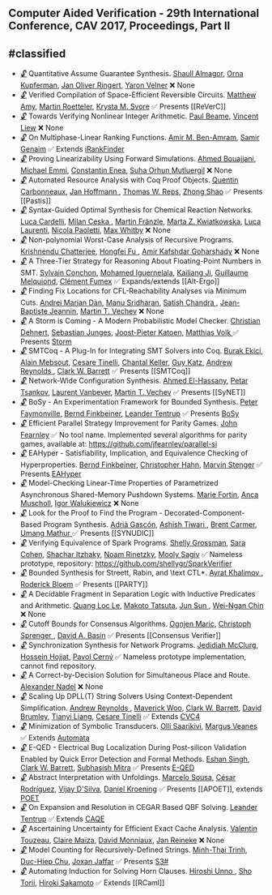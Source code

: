## Computer Aided Verification - 29th International Conference, CAV 2017, Proceedings, Part II
#classified
---
-	[🔓](https://doi.org/10.1007/978-3-319-63390-9_19) Quantitative Assume Guarantee Synthesis.
	[Shaull Almagor](https://dblp.org/pid/88/8556.html), [Orna Kupferman](https://dblp.org/pid/k/OrnaKupferman.html), [Jan Oliver Ringert](https://dblp.org/pid/04/7076.html), [Yaron Velner](https://dblp.org/pid/54/9298.html)
	❌ None
-	[🔓](https://doi.org/10.1007/978-3-319-63390-9_1) Verified Compilation of Space-Efficient Reversible Circuits.
	[Matthew Amy](https://dblp.org/pid/116/3046.html), [Martin Roetteler](https://dblp.org/pid/r/MartinRottler.html), [Krysta M. Svore](https://dblp.org/pid/s/KMSvore.html)
	✅ Presents [[ReVerC]]
-	[🔓](https://doi.org/10.1007/978-3-319-63390-9_13) Towards Verifying Nonlinear Integer Arithmetic.
	[Paul Beame](https://dblp.org/pid/b/PaulBeame.html), [Vincent Liew](https://dblp.org/pid/163/2034.html)
	❌ None
-	[🔓](https://doi.org/10.1007/978-3-319-63390-9_32) On Multiphase-Linear Ranking Functions.
	[Amir M. Ben-Amram](https://dblp.org/pid/b/AMBenAmram.html), [Samir Genaim](https://dblp.org/pid/24/2865.html)
	✅ Extends [iRankFinder](../Tools/iRankFinder.md)
-	[🔓](https://doi.org/10.1007/978-3-319-63390-9_28) Proving Linearizability Using Forward Simulations.
	[Ahmed Bouajjani](https://dblp.org/pid/b/AhmedBouajjani.html), [Michael Emmi](https://dblp.org/pid/76/5819.html), [Constantin Enea](https://dblp.org/pid/72/2839.html), [Suha Orhun Mutluergil](https://dblp.org/pid/170/4198.html)
	❌ None
-	[🔓](https://doi.org/10.1007/978-3-319-63390-9_4) Automated Resource Analysis with Coq Proof Objects.
	[Quentin Carbonneaux](https://dblp.org/pid/134/9158.html), [Jan Hoffmann ](https://dblp.org/pid/75/425.html), [Thomas W. Reps](https://dblp.org/pid/r/TWReps.html), [Zhong Shao](https://dblp.org/pid/s/ZhongShao.html)
	✅ Presents [[Pastis]]
-	[🔓](https://doi.org/10.1007/978-3-319-63390-9_20) Syntax-Guided Optimal Synthesis for Chemical Reaction Networks.
	[Luca Cardelli](https://dblp.org/pid/c/LucaCardelli.html), [Milan Ceska ](https://dblp.org/pid/213/3728.html), [Martin Fränzle](https://dblp.org/pid/34/3263.html), [Marta Z. Kwiatkowska](https://dblp.org/pid/k/MartaZKwiatkowska.html), [Luca Laurenti](https://dblp.org/pid/164/5860.html), [Nicola Paoletti](https://dblp.org/pid/15/10263.html), [Max Whitby](https://dblp.org/pid/65/5459.html)
	❌ None
-	[🔓](https://doi.org/10.1007/978-3-319-63390-9_3) Non-polynomial Worst-Case Analysis of Recursive Programs.
	[Krishnendu Chatterjee](https://dblp.org/pid/92/5602.html), [Hongfei Fu ](https://dblp.org/pid/19/7123.html), [Amir Kafshdar Goharshady](https://dblp.org/pid/169/9728.html)
	❌ None
-	[🔓](https://doi.org/10.1007/978-3-319-63390-9_22) A Three-Tier Strategy for Reasoning About Floating-Point Numbers in SMT.
	[Sylvain Conchon](https://dblp.org/pid/30/1882.html), [Mohamed Iguernelala](https://dblp.org/pid/25/9299.html), [Kailiang Ji](https://dblp.org/pid/166/0923.html), [Guillaume Melquiond](https://dblp.org/pid/20/5309.html), [Clément Fumex](https://dblp.org/pid/97/8341.html)
	✅ Expands/extends [[Alt-Ergo]]
-	[🔓](https://doi.org/10.1007/978-3-319-63390-9_27) Finding Fix Locations for CFL-Reachability Analyses via Minimum Cuts.
	[Andrei Marian Dan](https://dblp.org/pid/131/0034.html), [Manu Sridharan](https://dblp.org/pid/83/2559.html), [Satish Chandra ](https://dblp.org/pid/c/SatishChandra.html), [Jean-Baptiste Jeannin](https://dblp.org/pid/11/10454.html), [Martin T. Vechev](https://dblp.org/pid/93/2189.html)
	❌ None
-	[🔓](https://doi.org/10.1007/978-3-319-63390-9_31) A Storm is Coming - A Modern Probabilistic Model Checker.
	[Christian Dehnert](https://dblp.org/pid/124/8982.html), [Sebastian Junges](https://dblp.org/pid/115/4386.html), [Joost-Pieter Katoen](https://dblp.org/pid/k/JoostPieterKatoen.html), [Matthias Volk ](https://dblp.org/pid/116/2813-1.html)
	✅ Presents [Storm](Storm.md)
-	[🔓](https://doi.org/10.1007/978-3-319-63390-9_7) SMTCoq - A Plug-In for Integrating SMT Solvers into Coq.
	[Burak Ekici](https://dblp.org/pid/136/5796.html), [Alain Mebsout](https://dblp.org/pid/116/4639.html), [Cesare Tinelli](https://dblp.org/pid/37/4921.html), [Chantal Keller](https://dblp.org/pid/32/8321.html), [Guy Katz](https://dblp.org/pid/23/10321.html), [Andrew Reynolds ](https://dblp.org/pid/41/9861.html), [Clark W. Barrett](https://dblp.org/pid/b/ClarkWBarrett.html)
	✅ Presents [[SMTCoq]]
-	[🔓](https://doi.org/10.1007/978-3-319-63390-9_14) Network-Wide Configuration Synthesis.
	[Ahmed El-Hassany](https://dblp.org/pid/15/11528.html), [Petar Tsankov](https://dblp.org/pid/40/9612.html), [Laurent Vanbever](https://dblp.org/pid/51/7546.html), [Martin T. Vechev](https://dblp.org/pid/93/2189.html)
	✅ Presents [[SyNET]]
-	[🔓](https://doi.org/10.1007/978-3-319-63390-9_17) BoSy - An Experimentation Framework for Bounded Synthesis.
	[Peter Faymonville](https://dblp.org/pid/05/7445.html), [Bernd Finkbeiner](https://dblp.org/pid/73/4443.html), [Leander Tentrup](https://dblp.org/pid/143/2715.html)
	✅ Presents [BoSy](BoSy.md)
-	[🔓](https://doi.org/10.1007/978-3-319-63390-9_8) Efficient Parallel Strategy Improvement for Parity Games.
	[John Fearnley](https://dblp.org/pid/18/7412.html)
	✅ No tool name. Implemented several algorithms for parity games, available at: https://github.com/jfearnley/parallel-si
-	[🔓](https://doi.org/10.1007/978-3-319-63390-9_29) EAHyper - Satisfiability, Implication, and Equivalence Checking of Hyperproperties.
	[Bernd Finkbeiner](https://dblp.org/pid/73/4443.html), [Christopher Hahn](https://dblp.org/pid/91/9661.html), [Marvin Stenger](https://dblp.org/pid/189/1078.html)
	✅ Presents [EAHyper](EAHyper.md)
-	[🔓](https://doi.org/10.1007/978-3-319-63390-9_9) Model-Checking Linear-Time Properties of Parametrized Asynchronous Shared-Memory Pushdown Systems.
	[Marie Fortin](https://dblp.org/pid/177/6212.html), [Anca Muscholl](https://dblp.org/pid/m/AMuscholl.html), [Igor Walukiewicz](https://dblp.org/pid/27/7046.html)
	❌ None
-	[🔓](https://doi.org/10.1007/978-3-319-63390-9_5) Look for the Proof to Find the Program - Decorated-Component-Based Program Synthesis.
	[Adrià Gascón](https://dblp.org/pid/90/3256.html), [Ashish Tiwari ](https://dblp.org/pid/t/AshishTiwari.html), [Brent Carmer](https://dblp.org/pid/173/1667.html), [Umang Mathur ](https://dblp.org/pid/137/7835.html)
	✅ Presents [[SYNUDIC]]
-	[🔓](https://doi.org/10.1007/978-3-319-63390-9_15) Verifying Equivalence of Spark Programs.
	[Shelly Grossman](https://dblp.org/pid/202/8941.html), [Sara Cohen](https://dblp.org/pid/c/SaraCohen.html), [Shachar Itzhaky](https://dblp.org/pid/62/8636.html), [Noam Rinetzky](https://dblp.org/pid/15/5033.html), [Mooly Sagiv](https://dblp.org/pid/s/SSagiv.html)
	✅ Nameless prototype, repository: https://github.com/shellygr/SparkVerifier
-	[🔓](https://doi.org/10.1007/978-3-319-63390-9_18) Bounded Synthesis for Streett, Rabin, and \text CTL*.
	[Ayrat Khalimov ](https://dblp.org/pid/124/8925.html), [Roderick Bloem](https://dblp.org/pid/80/1300.html)
	✅ Presents [[PARTY]]
-	[🔓](https://doi.org/10.1007/978-3-319-63390-9_26) A Decidable Fragment in Separation Logic with Inductive Predicates and Arithmetic.
	[Quang Loc Le](https://dblp.org/pid/32/8098.html), [Makoto Tatsuta](https://dblp.org/pid/18/5262.html), [Jun Sun ](https://dblp.org/pid/s/JunSun1.html), [Wei-Ngan Chin](https://dblp.org/pid/c/WeiNganChin.html)
	❌ None
-	[🔓](https://doi.org/10.1007/978-3-319-63390-9_12) Cutoff Bounds for Consensus Algorithms.
	[Ognjen Maric](https://dblp.org/pid/31/6410.html), [Christoph Sprenger ](https://dblp.org/pid/s/ChristophSprenger.html), [David A. Basin](https://dblp.org/pid/b/DavidABasin.html)
	✅ Presents [[Consensus Verifier]]
-	[🔓](https://doi.org/10.1007/978-3-319-63390-9_16) Synchronization Synthesis for Network Programs.
	[Jedidiah McClurg](https://dblp.org/pid/124/2960.html), [Hossein Hojjat](https://dblp.org/pid/43/4308.html), [Pavol Cerný](https://dblp.org/pid/34/6556.html)
	✅ Nameless prototype implementation, cannot find repository.
-	[🔓](https://doi.org/10.1007/978-3-319-63390-9_23) A Correct-by-Decision Solution for Simultaneous Place and Route.
	[Alexander Nadel](https://dblp.org/pid/07/2593.html)
	❌ None
-	[🔓](https://doi.org/10.1007/978-3-319-63390-9_24) Scaling Up DPLL(T) String Solvers Using Context-Dependent Simplification.
	[Andrew Reynolds ](https://dblp.org/pid/41/9861.html), [Maverick Woo](https://dblp.org/pid/11/814.html), [Clark W. Barrett](https://dblp.org/pid/b/ClarkWBarrett.html), [David Brumley](https://dblp.org/pid/40/2434.html), [Tianyi Liang](https://dblp.org/pid/137/6983.html), [Cesare Tinelli](https://dblp.org/pid/37/4921.html)
	✅ Extends [CVC4](CVC4.md)
-	[🔓](https://doi.org/10.1007/978-3-319-63390-9_10) Minimization of Symbolic Transducers.
	[Olli Saarikivi](https://dblp.org/pid/117/9611.html), [Margus Veanes](https://dblp.org/pid/42/6841.html)
	✅ Extends [Automata](Automata.md)
-	[🔓](https://doi.org/10.1007/978-3-319-63390-9_6) E-QED - Electrical Bug Localization During Post-silicon Validation Enabled by Quick Error Detection and Formal Methods.
	[Eshan Singh](https://dblp.org/pid/05/9680.html), [Clark W. Barrett](https://dblp.org/pid/b/ClarkWBarrett.html), [Subhasish Mitra](https://dblp.org/pid/30/4561.html)
	✅ Presents [E-QED](../Tools/Not-verifiers/E-QED.md)
-	[🔓](https://doi.org/10.1007/978-3-319-63390-9_11) Abstract Interpretation with Unfoldings.
	[Marcelo Sousa](https://dblp.org/pid/123/7772.html), [César Rodríguez](https://dblp.org/pid/74/9958.html), [Vijay D'Silva](https://dblp.org/pid/17/4551.html), [Daniel Kroening](https://dblp.org/pid/k/DanielKroening.html)
	✅ Presents [[APOET]], extends [POET](POET.md)
-	[🔓](https://doi.org/10.1007/978-3-319-63390-9_25) On Expansion and Resolution in CEGAR Based QBF Solving.
	[Leander Tentrup](https://dblp.org/pid/143/2715.html)
	✅ Extends [CAQE](CAQE.md)
-	[🔓](https://doi.org/10.1007/978-3-319-63390-9_2) Ascertaining Uncertainty for Efficient Exact Cache Analysis.
	[Valentin Touzeau](https://dblp.org/pid/194/2860.html), [Claire Maïza](https://dblp.org/pid/64/2083.html), [David Monniaux](https://dblp.org/pid/m/DavidMonniaux.html), [Jan Reineke](https://dblp.org/pid/67/3331.html)
	❌ None
-	[🔓](https://doi.org/10.1007/978-3-319-63390-9_21) Model Counting for Recursively-Defined Strings.
	[Minh-Thai Trinh](https://dblp.org/pid/78/9861.html), [Duc-Hiep Chu](https://dblp.org/pid/29/10300.html), [Joxan Jaffar](https://dblp.org/pid/j/JoxanJaffar.html)
	✅ Presents [S3#](S3sharp.md)
-	[🔓](https://doi.org/10.1007/978-3-319-63390-9_30) Automating Induction for Solving Horn Clauses.
	[Hiroshi Unno ](https://dblp.org/pid/24/6058.html), [Sho Torii](https://dblp.org/pid/188/6225.html), [Hiroki Sakamoto](https://dblp.org/pid/159/4524.html)
	✅ Extends [[RCaml]]
